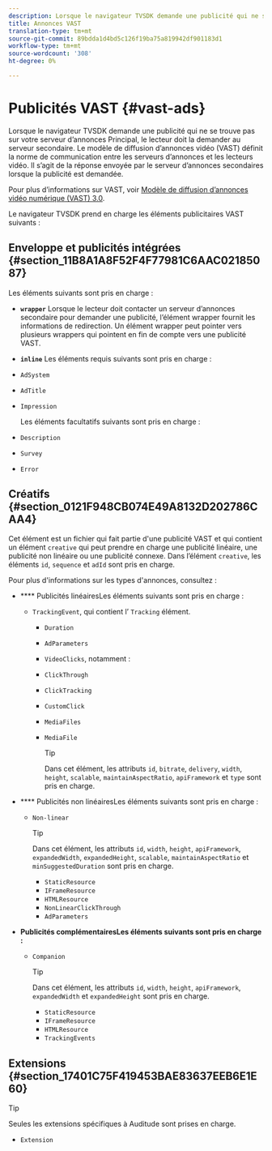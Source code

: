 ```yaml
---
description: Lorsque le navigateur TVSDK demande une publicité qui ne se trouve pas sur votre serveur d’annonces Principal, le lecteur doit la demander au serveur secondaire. Le modèle de diffusion d’annonces vidéo (VAST) définit la norme de communication entre les serveurs d’annonces et les lecteurs vidéo. Il s’agit de la réponse envoyée par le serveur d’annonces secondaires lorsque la publicité est demandée.
title: Annonces VAST
translation-type: tm+mt
source-git-commit: 89bdda1d4bd5c126f19ba75a819942df901183d1
workflow-type: tm+mt
source-wordcount: '308'
ht-degree: 0%

---
```



# Publicités VAST {#vast-ads}

Lorsque le navigateur TVSDK demande une publicité qui ne se trouve pas sur votre serveur d’annonces Principal, le lecteur doit la demander au serveur secondaire. Le modèle de diffusion d’annonces vidéo (VAST) définit la norme de communication entre les serveurs d’annonces et les lecteurs vidéo. Il s’agit de la réponse envoyée par le serveur d’annonces secondaires lorsque la publicité est demandée.

Pour plus d’informations sur VAST, voir [Modèle de diffusion d’annonces vidéo numérique (VAST) 3.0](https://www.iab.com/wp-content/uploads/2015/06/VASTv3_0.pdf).

Le navigateur TVSDK prend en charge les éléments publicitaires VAST suivants :

## Enveloppe et publicités intégrées {#section_11B8A1A8F52F4F77981C6AAC02185087}

Les éléments suivants sont pris en charge :

* **`wrapper`** Lorsque le lecteur doit contacter un serveur d’annonces secondaire pour demander une publicité, l’élément wrapper fournit les informations de redirection. Un élément wrapper peut pointer vers plusieurs wrappers qui pointent en fin de compte vers une publicité VAST.

* **`inline`** Les éléments requis suivants sont pris en charge :

* `AdSystem`
* `AdTitle`
* `Impression`

   Les éléments facultatifs suivants sont pris en charge :

* `Description`
* `Survey`
* `Error`

## Créatifs {#section_0121F948CB074E49A8132D202786CAA4}

Cet élément est un fichier qui fait partie d&#39;une publicité VAST et qui contient un élément `creative` qui peut prendre en charge une publicité linéaire, une publicité non linéaire ou une publicité connexe. Dans l’élément `creative`, les éléments `id`, `sequence` et `adId` sont pris en charge.

Pour plus d&#39;informations sur les types d&#39;annonces, consultez :

* **** Publicités linéairesLes éléments suivants sont pris en charge :

   * `TrackingEvent`, qui contient l’ `Tracking` élément.
      * `Duration`
      * `AdParameters`
      * `VideoClicks`, notamment :

      * `ClickThrough`
      * `ClickTracking`
      * `CustomClick`

      * `MediaFiles`

      * `MediaFile`

         >[!TIP]
         >
         >Dans cet élément, les attributs `id`, `bitrate`, `delivery`, `width`, `height`, `scalable`, `maintainAspectRatio`, `apiFramework` et `type` sont pris en charge.

* **** Publicités non linéairesLes éléments suivants sont pris en charge :

   * `Non-linear`

      >[!TIP]
      >
      >Dans cet élément, les attributs `id`, `width`, `height`, `apiFramework`, `expandedWidth`, `expandedHeight`, `scalable`, `maintainAspectRatio` et `minSuggestedDuration` sont pris en charge.

      * `StaticResource`
      * `IFrameResource`
      * `HTMLResource`
      * `NonLinearClickThrough`
      * `AdParameters`

* **Publicités complémentairesLes éléments suivants sont pris en charge :** 

   * `Companion`

      >[!TIP]
      >
      >Dans cet élément, les attributs `id`, `width`, `height`, `apiFramework`, `expandedWidth` et `expandedHeight` sont pris en charge.

      * `StaticResource`
      * `IFrameResource`
      * `HTMLResource`
      * `TrackingEvents`

## Extensions {#section_17401C75F419453BAE83637EEB6E1E60}

>[!TIP]
>
>Seules les extensions spécifiques à Auditude sont prises en charge.

* `Extension`
